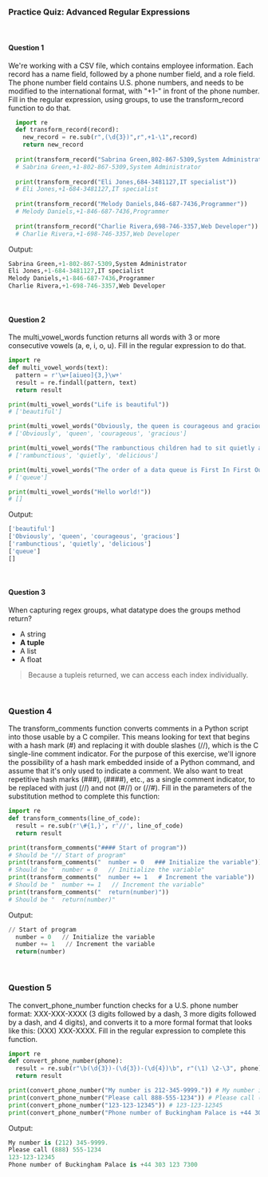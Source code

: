 ### Practice Quiz: Advanced Regular Expressions


<br>

#### Question 1

We're working with a CSV file, which contains employee information. Each record has a name field, followed by a phone number field, and a role field. The phone number field contains U.S. phone numbers, and needs to be modified to the international format, with "+1-" in front of the phone number. Fill in the regular expression, using groups, to use the transform_record function to do that.

``` PYTHON
  import re
  def transform_record(record):
    new_record = re.sub(r",(\d{3})",r",+1-\1",record)
    return new_record
  
  print(transform_record("Sabrina Green,802-867-5309,System Administrator")) 
  # Sabrina Green,+1-802-867-5309,System Administrator
  
  print(transform_record("Eli Jones,684-3481127,IT specialist")) 
  # Eli Jones,+1-684-3481127,IT specialist
  
  print(transform_record("Melody Daniels,846-687-7436,Programmer")) 
  # Melody Daniels,+1-846-687-7436,Programmer
  
  print(transform_record("Charlie Rivera,698-746-3357,Web Developer")) 
  # Charlie Rivera,+1-698-746-3357,Web Developer
```

Output:

``` PYTHON
Sabrina Green,+1-802-867-5309,System Administrator
Eli Jones,+1-684-3481127,IT specialist
Melody Daniels,+1-846-687-7436,Programmer
Charlie Rivera,+1-698-746-3357,Web Developer
```

<br>

#### Question 2

The multi_vowel_words function returns all words with 3 or more consecutive vowels (a, e, i, o, u). Fill in the regular expression to do that.

``` PYTHON
import re
def multi_vowel_words(text):
  pattern = r'\w+[aiueo]{3,}\w+'
  result = re.findall(pattern, text)
  return result

print(multi_vowel_words("Life is beautiful")) 
# ['beautiful']

print(multi_vowel_words("Obviously, the queen is courageous and gracious.")) 
# ['Obviously', 'queen', 'courageous', 'gracious']

print(multi_vowel_words("The rambunctious children had to sit quietly and await their delicious dinner.")) 
# ['rambunctious', 'quietly', 'delicious']

print(multi_vowel_words("The order of a data queue is First In First Out (FIFO)")) 
# ['queue']

print(multi_vowel_words("Hello world!")) 
# []
```

Output:

``` PYTHON
['beautiful']
['Obviously', 'queen', 'courageous', 'gracious']
['rambunctious', 'quietly', 'delicious']
['queue']
[]
```

<br>

#### Question 3

When capturing regex groups, what datatype does the groups method return?

* A string
* **A tuple**
* A list
* A float

> Because a tupleis returned, we can access each index individually.

<br>

### Question 4

The transform_comments function converts comments in a Python script into those usable by a C compiler. This means looking for text that begins with a hash mark (#) and replacing it with double slashes (//), which is the C single-line comment indicator. For the purpose of this exercise, we'll ignore the possibility of a hash mark embedded inside of a Python command, and assume that it's only used to indicate a comment. We also want to treat repetitive hash marks (###), (####), etc., as a single comment indicator, to be replaced with just (//) and not (#//) or (//#). Fill in the parameters of the substitution method to complete this function:

``` PYTHON
import re
def transform_comments(line_of_code):
  result = re.sub(r'\#{1,}', r'//', line_of_code)
  return result

print(transform_comments("#### Start of program")) 
# Should be "// Start of program"
print(transform_comments("  number = 0   ### Initialize the variable")) 
# Should be "  number = 0   // Initialize the variable"
print(transform_comments("  number += 1   # Increment the variable")) 
# Should be "  number += 1   // Increment the variable"
print(transform_comments("  return(number)")) 
# Should be "  return(number)"
```

Output:

``` PYTHON
// Start of program
  number = 0   // Initialize the variable
  number += 1   // Increment the variable
  return(number)
```

<br>

### Question 5

The convert_phone_number function checks for a U.S. phone number format: XXX-XXX-XXXX (3 digits followed by a dash, 3 more digits followed by a dash, and 4 digits), and converts it to a more formal format that looks like this: (XXX) XXX-XXXX. Fill in the regular expression to complete this function.

``` PYTHON
import re
def convert_phone_number(phone):
  result = re.sub(r"\b(\d{3})-(\d{3})-(\d{4})\b", r"(\1) \2-\3", phone)
  return result

print(convert_phone_number("My number is 212-345-9999.")) # My number is (212) 345-9999.
print(convert_phone_number("Please call 888-555-1234")) # Please call (888) 555-1234
print(convert_phone_number("123-123-12345")) # 123-123-12345
print(convert_phone_number("Phone number of Buckingham Palace is +44 303 123 7300")) # Phone number of Buckingham Palace is +44 303 123 7300
```

Output:

``` PYTHON
My number is (212) 345-9999.
Please call (888) 555-1234
123-123-12345
Phone number of Buckingham Palace is +44 303 123 7300
```
